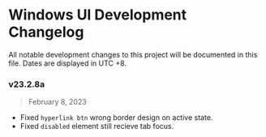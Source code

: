 # Windows UI Development Changelog
All notable development changes to this project will be documented in this file. Dates are displayed in UTC +8.


### v23.2.8a
> February 8, 2023
- Fixed `hyperlink btn` wrong border design on active state.
- Fixed `disabled` element still recieve tab focus.